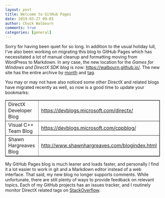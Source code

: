 ```yaml
---
layout: post
title: Welcome to GitHub Pages
date: 2019-03-27 09:03
author: Chuck Walbourn
comments: true
categories: [general]
---
```


Sorry for having been quiet for so long. In addition to the usual holiday lull, I've also been working on migrating this blog to GitHub Pages which has necessitated a lot of manual cleanup and formatting moving from WordPress to Markdown. In any case, the new location for the <em>Games for Windows and DirectX SDK blog</em> is now: <a href="https://walbourn.github.io/">https://walbourn.github.io/</a>. The new site has the entire archive by <a href="https://walbourn.github.io/archive/">month</a> and <a href="https://walbourn.github.io/tags/">tag</a>.
<!--more-->

You may or may not have also noticed some other DirectX and related blogs have migrated recently as well, so now is a good time to update your bookmarks:

<table border="1">
<tbody>
<tr>
<td>DirectX Developer Blog</td>
<td><a href="https://devblogs.microsoft.com/directx/">https://devblogs.microsoft.com/directx/</a></td>
</tr>
<tr>
<td>Visual C++ Team Blog</td>
<td><a href="https://devblogs.microsoft.com/cppblog/">https://devblogs.microsoft.com/cppblog/</a></td>
</tr>
<tr>
<td>Shawn Hargreaves Blog</td>
<td><a href="http://www.shawnhargreaves.com/blogindex.html">http://www.shawnhargreaves.com/blogindex.html</a></td>
</tr>
</tbody>
</table>

My GitHub Pages blog is much leaner and loads faster, and personally I find it a lot easier to work in git and a Markdown editor instead of a web interface. That said, my new blog no longer supports comments. While unfortunate, there are still plenty of ways to provide feedback on relevant topics. Each of my GitHub projects has an issues tracker, and I routinely monitor DirectX related tags on <a href="https://stackoverflow.com/">StackOverflow</a>.

